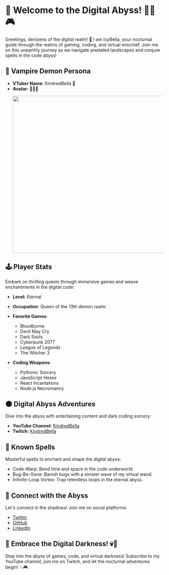 # 🦇 Welcome to the Digital Abyss! 👨‍💻🎮

Greetings, denizens of the digital realm! 🌌 I am IcyBella, your nocturnal guide through the realms of gaming, coding, and virtual mischief. Join me on this unearthly journey as we navigate pixelated landscapes and conjure spells in the code abyss!

## 👹 Vampire Demon Persona

- **VTuber Name:** KindredBella 🦇
- **Avatar:** 🧛‍♂️✨ <p align="center"> <img  width="500" src="https://booth.pximg.net/72455a58-f6b2-4267-b194-96cedd142f8e/i/5241526/f7525222-a3d4-4522-bbc9-abb5591f4edd_base_resized.jpg" /></p>

## 🕹️ Player Stats

Embark on thrilling quests through immersive games and weave enchantments in the digital code:

- **Level:** Eternal
- **Occupation:** Queen of the 13th demon realm 
- **Favorite Games:**
  - Bloodborne
  - Devil May Cry
  - Dark Souls
  - Cyberpunk 2077
  - League of Legends
  - The Witcher 3

- **Coding Weapons:**
  - Pythonic Sorcery
  - JavaScript Hexes
  - React Incantations
  - Node.js Necromancy

## 🌑 Digital Abyss Adventures

Dive into the abyss with entertaining content and dark coding sorcery:

- **YouTube Channel:** [KindredBella](https://www.youtube.com/channel/UCJBWWZR0bQJx5NkC5d7HrYw)
- **Twitch:** [KindredBella](https://www.twitch.tv/fortune_anxiety)

## 🧛 Known Spells

Masterful spells to enchant and shape the digital abyss:

- Code-Warp: Bend time and space in the code underworld.
- Bug-Be-Gone: Banish bugs with a sinister wave of my virtual wand.
- Infinite-Loop Vortex: Trap relentless loops in the eternal abyss.

## 🔗 Connect with the Abyss

Let's connect in the shadows! Join me on social platforms:

- [Twitter](https://twitter.com/IcyBellaMoon)
- [GitHub](https://github.com/IcyBellaMoon)
- [LinkedIn](https://linkedin.com/in/IcybellaMoon)

## 🌌 Embrace the Digital Darkness! 💀🚀

Step into the abyss of games, code, and virtual darkness! Subscribe to my YouTube channel, join me on Twitch, and let the nocturnal adventures begin! ✨🎮
